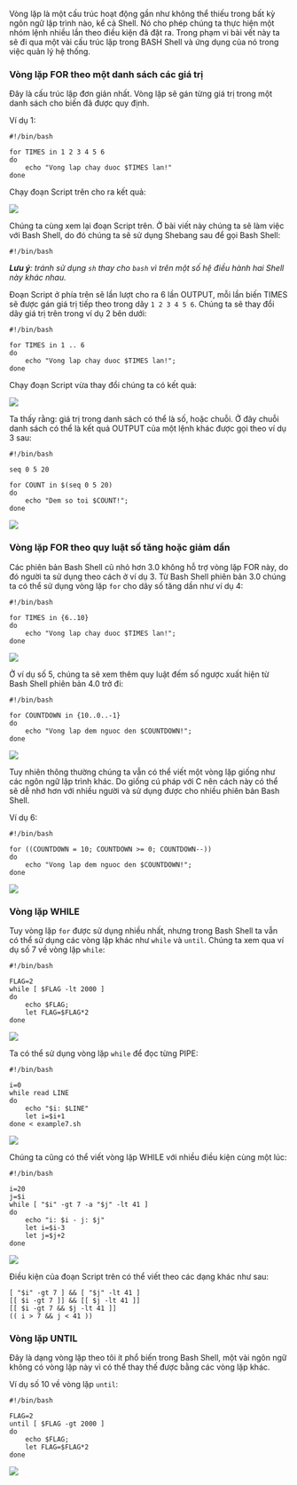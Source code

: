 Vòng lặp là một cấu trúc hoạt động gần như không thể thiếu trong bất kỳ ngôn ngữ lập trình nào, kể cả Shell. Nó cho phép chúng ta thực hiện một nhóm lệnh nhiều lần theo điều kiện đã đặt ra. Trong phạm vi bài vết này ta sẽ đi qua một vài cấu trúc lặp trong BASH Shell và ứng dụng của nó trong việc quản lý hệ thống.

### Vòng lặp FOR theo một danh sách các giá trị
Đây là cấu trúc lặp đơn giản nhất. Vòng lặp sẽ gán từng giá trị trong một danh sách cho biến đã được quy định. 

Ví dụ 1:

	#!/bin/bash

	for TIMES in 1 2 3 4 5 6
	do
		echo "Vong lap chay duoc $TIMES lan!"
	done

Chạy đoạn Script trên cho ra kết quả:

![](https://66.media.tumblr.com/e6b4c49f2d237898505d7019aadb1888/tumblr_inline_oapq0vuLHz1ursgxc_540.png)

Chúng ta cùng xem lại đoạn Script trên. Ở bài viết này chúng ta sẽ làm việc với Bash Shell, do đó chúng ta sẽ sử dụng Shebang sau để gọi Bash Shell:

	#!/bin/bash

***Lưu ý**: tránh sử dụng `sh` thay cho `bash` vì trên một số hệ điều hành hai Shell này khác nhau.*

Đoạn Script ở phía trên sẽ lần lượt cho ra 6 lần OUTPUT, mỗi lần biến TIMES sẽ được gán giá trị tiếp theo trong dãy `1 2 3 4 5 6`. Chúng ta sẽ thay đổi dãy giá trị trên trong ví dụ 2 bên dưới:

	#!/bin/bash

	for TIMES in 1 .. 6
	do
		echo "Vong lap chay duoc $TIMES lan!";
	done

Chạy đoạn Script vừa thay đổi chúng ta có kết quả:

![](https://67.media.tumblr.com/2e34059bd66f379659ad17164e75d65a/tumblr_inline_oapqcnmbsW1ursgxc_540.png)

Ta thấy rằng: giá trị trong danh sách có thể là số, hoặc chuỗi. Ở đây chuỗi danh sách có thể là kết quả OUTPUT của một lệnh khác được gọi theo ví dụ 3 sau:

	#!/bin/bash

	seq 0 5 20

	for COUNT in $(seq 0 5 20)
	do
		echo "Dem so toi $COUNT!";
	done

![](https://66.media.tumblr.com/78cc6d7c5c1b566179b87b84bc517c8b/tumblr_inline_oapqlt5j3m1ursgxc_540.png)

### Vòng lặp FOR theo quy luật số tăng hoặc giảm dần
Các phiên bản Bash Shell cũ nhỏ hơn 3.0 không hỗ trợ vòng lặp FOR này, do đó người ta sử dụng theo cách ở ví dụ 3. Từ Bash Shell phiên bản 3.0 chúng ta có thể sử dụng vòng lặp `for` cho dãy số tăng dần như ví dụ 4:

	#!/bin/bash

	for TIMES in {6..10}
	do
		echo "Vong lap chay duoc $TIMES lan!";
	done

![](https://66.media.tumblr.com/0fe029ff577ccaeed834b770c9ff1d88/tumblr_inline_oapqs6hfn61ursgxc_540.png)

Ở ví dụ số 5, chúng ta sẽ xem thêm quy luật đếm số ngược xuất hiện từ Bash Shell phiên bản 4.0 trở đi:

	#!/bin/bash

	for COUNTDOWN in {10..0..-1}
	do
		echo "Vong lap dem nguoc den $COUNTDOWN!";
	done

![](https://67.media.tumblr.com/7d9aaf7422e5a96aec3c858ff64be73e/tumblr_inline_oapqwfn5kA1ursgxc_540.png)

Tuy nhiên thông thường chúng ta vẫn có thể viết một vòng lặp giống như các ngôn ngữ lập trình khác. Do giống cú pháp với C nên cách này có thể sẽ dễ nhớ hơn với nhiều người và sử dụng được cho nhiều phiên bản Bash Shell.

Ví dụ 6:

	#!/bin/bash

	for ((COUNTDOWN = 10; COUNTDOWN >= 0; COUNTDOWN--))
	do
		echo "Vong lap dem nguoc den $COUNTDOWN!";
	done

![](https://66.media.tumblr.com/528e10f4022414e4e25cbfe661bbbf54/tumblr_inline_oapqzvJ4jl1ursgxc_540.png)

### Vòng lặp WHILE
Tuy vòng lặp `for` được sử dụng nhiều nhất, nhưng trong Bash Shell ta vẫn có thể sử dụng các vòng lặp khác như `while` và `until`. Chúng ta xem qua ví dụ số 7 về vòng lặp `while`:

	#!/bin/bash

	FLAG=2
	while [ $FLAG -lt 2000 ]
	do
		echo $FLAG;
		let FLAG=$FLAG*2
	done

![](https://66.media.tumblr.com/c2695eb8f1881f68bd1bc437f4c56b4c/tumblr_inline_oapr49Aurw1ursgxc_540.png)

Ta có thể sử dụng vòng lặp `while` để đọc từng PIPE:

	#!/bin/bash

	i=0
	while read LINE
	do
		echo "$i: $LINE"
		let i=$i+1
	done < example7.sh

![](https://66.media.tumblr.com/dde2c96a199f184dfabf8c00bf9cbda2/tumblr_inline_oapr9r2GFB1ursgxc_540.png)

Chúng ta cũng có thể viết vòng lặp WHILE với nhiều điều kiện cùng một lúc:

	#!/bin/bash

	i=20
	j=$i
	while [ "$i" -gt 7 -a "$j" -lt 41 ]
	do
		echo "i: $i - j: $j"
		let i=$i-3
		let j=$j+2
	done

![](https://67.media.tumblr.com/c8a3252a21e5972da89d7792bfb23034/tumblr_inline_oapreoToK81ursgxc_540.png)

Điều kiện của đoạn Script trên có thể viết theo các dạng khác như sau:

	[ "$i" -gt 7 ] && [ "$j" -lt 41 ]
	[[ $i -gt 7 ]] && [[ $j -lt 41 ]]
	[[ $i -gt 7 && $j -lt 41 ]]
	(( i > 7 && j < 41 ))

### Vòng lặp UNTIL
Đây là dạng vòng lặp theo tôi ít phổ biến trong Bash Shell, một vài ngôn ngữ không có vòng lặp này vì có thể thay thế được bằng các vòng lặp khác.

Ví dụ số 10 về vòng lặp `until`:

	#!/bin/bash

	FLAG=2
	until [ $FLAG -gt 2000 ]
	do
		echo $FLAG;
		let FLAG=$FLAG*2
	done

![](https://66.media.tumblr.com/20a20282ab3fa3c94960fb4b91cf26af/tumblr_inline_oaprjuATWS1ursgxc_540.png)
